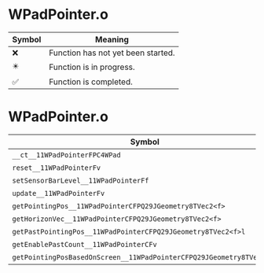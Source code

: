# WPadPointer.o
| Symbol | Meaning 
| ------------- | ------------- 
| :x: | Function has not yet been started. 
| :eight_pointed_black_star: | Function is in progress. 
| :white_check_mark: | Function is completed. 


# WPadPointer.o
| Symbol | Decompiled? |
| ------------- | ------------- |
| `__ct__11WPadPointerFPC4WPad` | :x: |
| `reset__11WPadPointerFv` | :x: |
| `setSensorBarLevel__11WPadPointerFf` | :x: |
| `update__11WPadPointerFv` | :x: |
| `getPointingPos__11WPadPointerCFPQ29JGeometry8TVec2<f>` | :x: |
| `getHorizonVec__11WPadPointerCFPQ29JGeometry8TVec2<f>` | :x: |
| `getPastPointingPos__11WPadPointerCFPQ29JGeometry8TVec2<f>l` | :x: |
| `getEnablePastCount__11WPadPointerCFv` | :x: |
| `getPointingPosBasedOnScreen__11WPadPointerCFPQ29JGeometry8TVec2<f>` | :x: |

